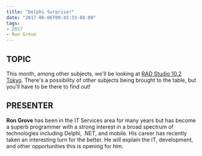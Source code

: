 ```yaml
---
title: "Delphi Surprise!"
date: "2017-06-06T09:45:33-08:00"
tags:
- 2017
- Ron Grove
---
```


## TOPIC ##

This month, among other subjects, we'll be looking at [RAD Studio 10.2 Tokyo](https://www.embarcadero.com/products/rad-studio/whats-new-in-10-2-tokyo). There's a possibility of other subjects being brought to the table, but you'll have to be there to find out!

## PRESENTER ##

**Ron Grove** has been in the IT Services area for many years but has become a superb programmer with a strong interest in a broad spectrum of technologies including Delphi, .NET, and mobile.  His career has recently taken an interesting turn for the better. He will explain the IT, development, and other opportunities this is opening for him.
